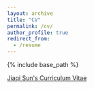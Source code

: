 ```yaml
---
layout: archive
title: "CV"
permalink: /cv/
author_profile: true
redirect_from:
  - /resume
---
```


{% include base_path %}

[Jiaqi Sun's Curriculum Vitae](Sun_CV_April2025.pdf)
